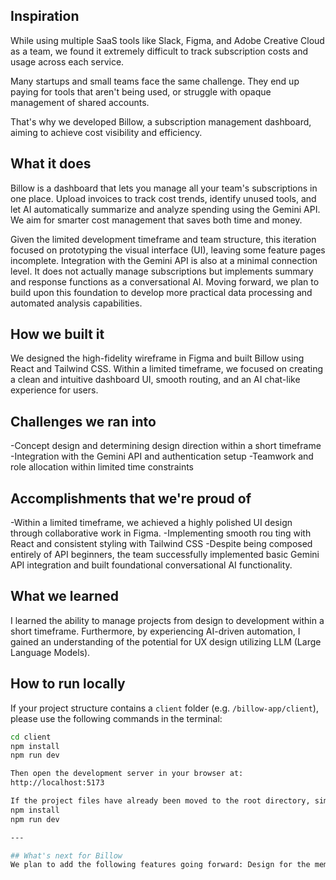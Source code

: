 ## Inspiration
While using multiple SaaS tools like Slack, Figma, and Adobe Creative Cloud as a team, we found it extremely difficult to track subscription costs and usage across each service.

Many startups and small teams face the same challenge. They end up paying for tools that aren't being used, or struggle with opaque management of shared accounts.

That's why we developed Billow, a subscription management dashboard, aiming to achieve cost visibility and efficiency. 

## What it does
Billow is a dashboard that lets you manage all your team's subscriptions in one place.
Upload invoices to track cost trends, identify unused tools, and let AI automatically summarize and analyze spending using the Gemini API.
We aim for smarter cost management that saves both time and money.

Given the limited development timeframe and team structure, this iteration focused on prototyping the visual interface (UI), leaving some feature pages incomplete.
Integration with the Gemini API is also at a minimal connection level. It does not actually manage subscriptions but implements summary and response functions as a conversational AI.
Moving forward, we plan to build upon this foundation to develop more practical data processing and automated analysis capabilities.

## How we built it
We designed the high-fidelity wireframe in Figma and built Billow using React and Tailwind CSS.
Within a limited timeframe, we focused on creating a clean and intuitive dashboard UI, smooth routing, and an AI chat-like experience for users.

## Challenges we ran into
-Concept design and determining design direction within a short timeframe
-Integration with the Gemini API and authentication setup
-Teamwork and role allocation within limited time constraints

## Accomplishments that we're proud of
-Within a limited timeframe, we achieved a highly polished UI design through collaborative work in Figma.
-Implementing smooth rou
ting with React and consistent styling with Tailwind CSS
-Despite being composed entirely of API beginners, the team successfully implemented basic Gemini API integration and built foundational conversational AI functionality.

## What we learned
I learned the ability to manage projects from design to development within a short timeframe.
Furthermore, by experiencing AI-driven automation, I gained an understanding of the potential for UX design utilizing LLM (Large Language Models).

## How to run locally

If your project structure contains a `client` folder (e.g. `/billow-app/client`), please use the following commands in the terminal:

```bash
cd client
npm install
npm run dev

Then open the development server in your browser at:
http://localhost:5173

If the project files have already been moved to the root directory, simply run:
npm install
npm run dev

---

## What's next for Billow
We plan to add the following features going forward: Design for the members page and settings page. Drag-and-drop functionality for invoices on the chat page. Multi-user dashboards for teams. Ultimately, we aim to create a SaaS management tool that individuals and startups alike can use with confidence.